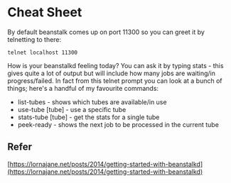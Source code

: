 # Cheat Sheet

By default beanstalk comes up on port 11300 so you can greet it by telnetting to there:

`telnet localhost 11300`

How is your beanstalkd feeling today? You can ask it by typing stats - this gives quite a lot of output but will include how many jobs are waiting/in progress/failed. In fact from this telnet prompt you can look at a bunch of things; here's a handful of my favourite commands:

* list-tubes - shows which tubes are available/in use
* use-tube [tube] - use a specific tube
* stats-tube [tube] - get the stats for a single tube
* peek-ready - shows the next job to be processed in the current tube

## Refer

[https://lornajane.net/posts/2014/getting-started-with-beanstalkd](https://lornajane.net/posts/2014/getting-started-with-beanstalkd)